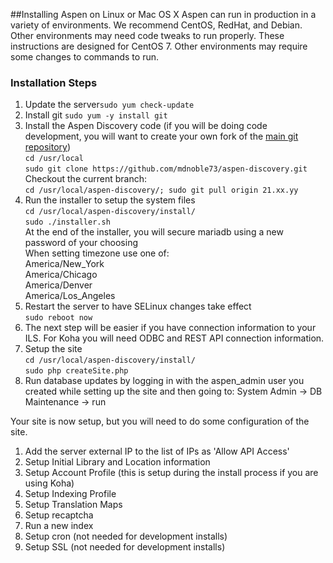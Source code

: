 ##Installing Aspen on Linux or Mac OS X
Aspen can run in production in a variety of environments.  We recommend CentOS, RedHat, and Debian.  Other environments may need code tweaks to run properly. 
These instructions are designed for CentOS 7.  Other environments may require some changes to commands to run. 

### Installation Steps
1. Update the server`sudo yum check-update`
1. Install git `sudo yum -y install git` 
1. Install the Aspen Discovery code (if you will be doing code development, you will want to create your own fork of the [main git repository](https://github.com/mdnoble73/aspen-discovery))   
   `cd /usr/local`  
   `sudo git clone https://github.com/mdnoble73/aspen-discovery.git`  
   Checkout the current branch:  
   `cd /usr/local/aspen-discovery/; sudo git pull origin 21.xx.yy`  
1. Run the installer to setup the system files  
   `cd /usr/local/aspen-discovery/install/`  
   `sudo ./installer.sh`  
   At the end of the installer, you will secure mariadb using a new password of your choosing  
   When setting timezone use one of:  
     America/New_York  
     America/Chicago  
     America/Denver  
     America/Los_Angeles  
1. Restart the server to have SELinux changes take effect  
   `sudo reboot now`
1. The next step will be easier if you have connection information to your ILS. For Koha you will need ODBC and REST API connection information. 
1. Setup the site  
   `cd /usr/local/aspen-discovery/install/`  
   `sudo php createSite.php`
1. Run database updates by logging in with the aspen_admin user you created while setting up the site and then going to:
   System Admin -> DB Maintenance -> run

Your site is now setup, but you will need to do some configuration of the site.
1. Add the server external IP to the list of IPs as 'Allow API Access'
1. Setup Initial Library and Location information
1. Setup Account Profile (this is setup during the install process if you are using Koha)
1. Setup Indexing Profile
1. Setup Translation Maps
1. Setup recaptcha
1. Run a new index
1. Setup cron (not needed for development installs) 
1. Setup SSL (not needed for development installs)
